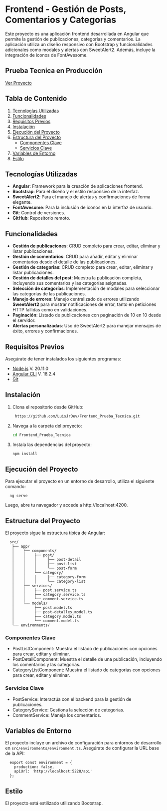 # Frontend - Gestión de Posts, Comentarios y Categorías

Este proyecto es una aplicación frontend desarrollada en Angular que permite la gestión de publicaciones, categorías y comentarios. La aplicación utiliza un diseño responsivo con Bootstrap y funcionalidades adicionales como modales y alertas con SweetAlert2. Además, incluye la integración de iconos de FontAwesome.


## Prueba Tecnica en Producción
  [Ver Proyecto](https://66f5cd8f3f3aa445bdb70994--luxury-parfait-be2fe6.netlify.app/)

## Tabla de Contenido
1. [Tecnologías Utilizadas](#tecnologías-utilizadas)
2. [Funcionalidades](#funcionalidades)
3. [Requisitos Previos](#requisitos-previos)
4. [Instalación](#instalación)
5. [Ejecución del Proyecto](#ejecución-del-proyecto)
6. [Estructura del Proyecto](#estructura-del-proyecto)
   - [Componentes Clave](#componentes-clave)
   - [Servicios Clave](#servicios-clave)
7. [Variables de Entorno](#variables-de-entorno)
8. [Estilo](#estilo)

## Tecnologías Utilizadas

- **Angular**: Framework para la creación de aplicaciones frontend.
- **Bootstrap**: Para el diseño y el estilo responsivo de la interfaz.
- **SweetAlert2**: Para el manejo de alertas y confirmaciones de forma elegante.
- **FontAwesome**: Para la inclusión de iconos en la interfaz de usuario.
- **Git**: Control de versiones.
- **GitHub**: Repositorio remoto.

## Funcionalidades

- **Gestión de publicaciones**: CRUD completo para crear, editar, eliminar y listar publicaciones.
- **Gestión de comentarios**: CRUD para añadir, editar y eliminar comentarios desde el detalle de las publicaciones.
- **Gestión de categorias**: CRUD completo para crear, editar, eliminar y listar publicaciones.
- **Gestión de detalles del post**: Muestra la publicación completa, incluyendo sus comentarios y las categorías asignadas.
- **Selección de categorías**: Implementación de modales para seleccionar las categorías de las publicaciones.
- **Manejo de errores**: Manejo centralizado de errores utilizando **SweetAlert2** para mostrar notificaciones de error, tanto en peticiones HTTP fallidas como en validaciones.
- **Paginación**: Listado de publicaciones con paginación de 10 en 10 desde el servidor.
- **Alertas personalizadas**: Uso de SweetAlert2 para manejar mensajes de éxito, errores y confirmaciones.


## Requisitos Previos

Asegúrate de tener instalados los siguientes programas:

- [Node.js](https://nodejs.org/) V. 20.11.0
- [Angular CLI](https://angular.io/cli) V. 18.2.4
- [Git](https://git-scm.com/)

## Instalación

1. Clona el repositorio desde GitHub:

   ```bash
    https://github.com/LuisJrDev/Frontend_Prueba_Tecnica.git

2. Navega a la carpeta del proyecto:

    ```bash
    cd Frontend_Prueba_Tecnica

3. Instala las dependencias del proyecto:

   ```bash
   npm install

## Ejecución del Proyecto

Para ejecutar el proyecto en un entorno de desarrollo, utiliza el siguiente comando:

      ng serve

Luego, abre tu navegador y accede a http://localhost:4200.

## Estructura del Proyecto

El proyecto sigue la estructura típica de Angular:

      src/
       ├── app/
       │    ├── components/
       │    │    ├── post/
       │    │    │     ├── post-detail 
       │    │    │     ├── post-list 
       │    │    │     └── post-form
       │    │    └── category/
       │    │    │     ├── category-form
       │    │    │     └── category-list
       │    ├── services/
       │    │    ├── post.service.ts
       │    │    ├── category.service.ts
       │    │    └── comment.service.ts
       │    └── models/
       │         ├── post.model.ts
       │         ├── post-detalles.model.ts
       │         ├── category.model.ts
       │         └── comment.model.ts
       └── environments/

### Componentes Clave
  - PostListComponent: Muestra el listado de publicaciones con opciones para crear, editar y eliminar.
  - PostDetailComponent: Muestra el detalle de una publicación, incluyendo los comentarios y las categorias.
  - CategoryListComponent: Muestra el listado de categorias con opciones para crear, editar y eliminar.

### Servicios Clave
  - PostService: Interactúa con el backend para la gestión de publicaciones.
  - CategoryService: Gestiona la selección de categorías.
  - CommentService: Maneja los comentarios.


## Variables de Entorno

El proyecto incluye un archivo de configuración para entornos de desarrollo en `src/environments/environment.ts`. Asegúrate de configurar la URL base de la API:

      export const environment = {
        production: false,
        apiUrl: 'http://localhost:5228/api'
      };

## Estilo

El proyecto está estilizado utilizando Bootstrap.
